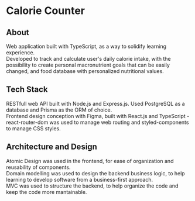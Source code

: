 # Calorie Counter

## About
Web application built with TypeScript, as a way to solidify learning experience.\
Developed to track and calculate user's daily calorie intake, with the possibility to create personal macronutrient goals that can be easily changed, and food database with personalized nutritional values. 

## Tech Stack
RESTfull web API built with Node.js and Express.js. Used PostgreSQL as a database and Prisma as the ORM of choice.\
Frontend design conception with Figma, built with React.js and TypeScript - react-router-dom was used to manage web routing and styled-components to manage CSS styles.

## Architecture and Design
Atomic Design was used in the frontend, for ease of organization and reusability of components.\
Domain modelling was used to design the backend business logic, to help learning to develop software from a business-first approach.\
MVC was used to structure the backend, to help organize the code and keep the code more mantainable.





